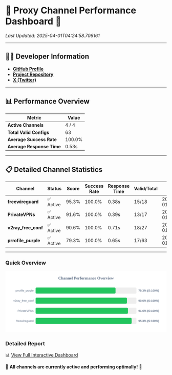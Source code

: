# 🌟 Proxy Channel Performance Dashboard 🌟

_Last Updated: 2025-04-01T04:24:58.706161_

---

## 👩‍💻 Developer Information

- **[GitHub Profile](https://github.com/4n0nymou3)**  
- **[Project Repository](https://github.com/4n0nymou3/multi-proxy-config-fetcher)**  
- **[X (Twitter)](https://x.com/4n0nymou3)**  

---

## 📊 Performance Overview

| Metric                | Value       |
|-----------------------|-------------|
| **Active Channels**   | 4 / 4       |
| **Total Valid Configs** | 63          |
| **Average Success Rate** | 100.0%      |
| **Average Response Time** | 0.53s       |

---

## 📋 Detailed Channel Statistics

| Channel          | Status     | Score  | Success Rate | Response Time | Valid/Total | Last Success               |
|------------------|------------|--------|--------------|---------------|-------------|----------------------------|
| **freewireguard**  | ✅ Active  | 95.3%  | 100.0% | 0.38s         | 15/18       | 2025-04-01T04:24:58.704285 |
| **PrivateVPNs**  | ✅ Active  | 91.6%  | 100.0% | 0.39s         | 13/17       | 2025-04-01T04:24:58.302509 |
| **v2ray_free_conf**  | ✅ Active  | 90.6%  | 100.0% | 0.71s         | 18/27       | 2025-04-01T04:24:57.882043 |
| **prrofile_purple**  | ✅ Active  | 79.3%  | 100.0% | 0.65s         | 17/63       | 2025-04-01T04:24:57.117419 |

---

### Quick Overview
<div align="center">
  <a href="https://raw.githubusercontent.com/nullluser/NullRepo/refs/heads/main/assets/channel_stats_chart.svg">
    <img src="https://raw.githubusercontent.com/nullluser/NullRepo/refs/heads/main/assets/channel_stats_chart.svg" alt="Source Performance Statistics" width="800">
  </a>
</div>

### Detailed Report
📊 [View Full Interactive Dashboard](https://htmlpreview.github.io/?https://github.com/nullluser/NullRepo/blob/main/assets/performance_report.html)

🎉 **All channels are currently active and performing optimally!** 🎉
